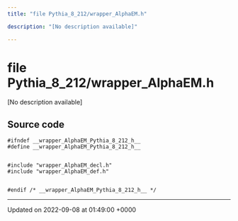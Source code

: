 ```yaml
---
title: "file Pythia_8_212/wrapper_AlphaEM.h"

description: "[No description available]"

---
```


# file Pythia_8_212/wrapper_AlphaEM.h

[No description available]




## Source code

```
#ifndef __wrapper_AlphaEM_Pythia_8_212_h__
#define __wrapper_AlphaEM_Pythia_8_212_h__


#include "wrapper_AlphaEM_decl.h"
#include "wrapper_AlphaEM_def.h"


#endif /* __wrapper_AlphaEM_Pythia_8_212_h__ */
```


-------------------------------

Updated on 2022-09-08 at 01:49:00 +0000
